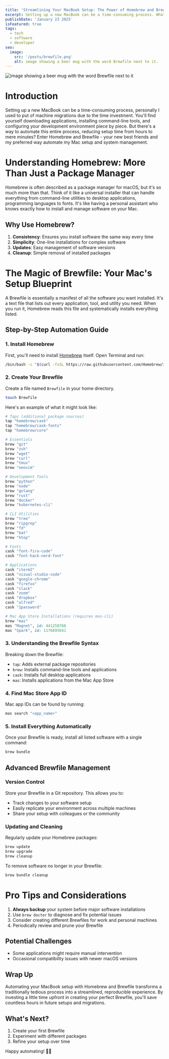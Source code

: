 ```yaml
---
title: 'Streamlining Your MacBook Setup: The Power of Homebrew and Brewfile'
excerpt: Setting up a new MacBook can be a time-consuming process. What if I told you there's a way to automate this entire process, reducing setup time from hours to mere minutes?
publishDate: 'January 23 2025'
isFeatured: true
tags:
  - tech
  - software
  - developer
seo:
  image:
    src: '/posts/brewfile.png'
    alt: image showing a beer mug with the word Brewfile next to it.
---
```


![image showing a beer mug with the word Brewfile next to it](/posts/brewfile.png)

# Introduction

Setting up a new MacBook can be a time-consuming process, personally I used to put of machine migrations due to the time investment. You'll find yourself downloading applications, installing command-line tools, and configuring your development environment piece by piece. But there's a way to automate this entire process, reducing setup time from hours to mere minutes? Enter Homebrew and Brewfile - your new best friends and my preferred way automate my Mac setup and system management.

# Understanding Homebrew: More Than Just a Package Manager

Homebrew is often described as a package manager for macOS, but it's so much more than that. Think of it like a universal installer that can handle everything from command-line utilities to desktop applications, programming languages to fonts. It's like having a personal assistant who knows exactly how to install and manage software on your Mac.

## Why Use Homebrew?

1. **Consistency**: Ensures you install software the same way every time
2. **Simplicity**: One-line installations for complex software
3. **Updates**: Easy management of software versions
4. **Cleanup**: Simple removal of installed packages

# The Magic of Brewfile: Your Mac's Setup Blueprint

A Brewfile is essentially a manifest of all the software you want installed. It's a text file that lists out every application, tool, and utility you need. When you run it, Homebrew reads this file and systematically installs everything listed.

## Step-by-Step Automation Guide

### 1. Install Homebrew

First, you'll need to install [Homebrew](https://brew.sh/) itself. Open Terminal and run:

```bash
/bin/bash -c "$(curl -fsSL https://raw.githubusercontent.com/Homebrew/install/HEAD/install.sh)"
```

### 2. Create Your Brewfile

Create a file named `Brewfile` in your home directory.

```bash
touch Brewfile
```

Here's an example of what it might look like:

```ruby
# Taps (additional package sources)
tap "homebrew/cask"
tap "homebrew/cask-fonts"
tap "homebrew/core"

# Essentials
brew "git"
brew "zsh"
brew "wget"
brew "curl"
brew "tmux"
brew "neovim"

# Development Tools
brew "python"
brew "node"
brew "golang"
brew "rust"
brew "docker"
brew "kubernetes-cli"

# CLI Utilities
brew "tree"
brew "ripgrep"
brew "fd"
brew "bat"
brew "htop"

# Fonts
cask "font-fira-code"
cask "font-hack-nerd-font"

# Applications
cask "iterm2"
cask "visual-studio-code"
cask "google-chrome"
cask "firefox"
cask "slack"
cask "zoom"
cask "dropbox"
cask "alfred"
cask "1password"

# Mac App Store Installations (requires mas-cli)
brew "mas"
mas "Magnet", id: 441258766
mas "Spark", id: 1176895641

```

### 3. Understanding the Brewfile Syntax

Breaking down the Brewfile:

- `tap`: Adds external package repositories
- `brew`: Installs command-line tools and applications
- `cask`: Installs full desktop applications
- `mas`: Installs applications from the Mac App Store

### 4. Find Mac Store App ID

Mac app IDs can be found by running:

```bash
mas search "<app_name>"
```

### 5. Install Everything Automatically

Once your Brewfile is ready, install all listed software with a single command:

```bash
brew bundle
```

## Advanced Brewfile Management

### Version Control

Store your Brewfile in a Git repository. This allows you to:

- Track changes to your software setup
- Easily replicate your environment across multiple machines
- Share your setup with colleagues or the community

### Updating and Cleaning

Regularly update your Homebrew packages:

```bash
brew update
brew upgrade
brew cleanup
```

To remove software no longer in your Brewfile:

```bash
brew bundle cleanup
```

# Pro Tips and Considerations

1. **Always backup** your system before major software installations
2. Use `brew doctor` to diagnose and fix potential issues
3. Consider creating different Brewfiles for work and personal machines
4. Periodically review and prune your Brewfile

## Potential Challenges

- Some applications might require manual intervention
- Occasional compatibility issues with newer macOS versions

## Wrap Up

Automating your MacBook setup with Homebrew and Brewfile transforms a traditionally tedious process into a streamlined, reproducible experience. By investing a little time upfront in creating your perfect Brewfile, you'll save countless hours in future setups and migrations.

## What's Next?

1. Create your first Brewfile
2. Experiment with different packages
3. Refine your setup over time

Happy automating! 🚀🍺
